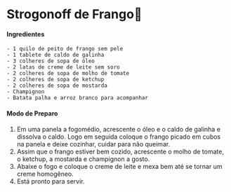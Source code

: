 # Strogonoff de Frango:chicken:	

#### Ingredientes

	- 1 quilo de peito de frango sem pele
	- 1 tablete de caldo de galinha
	- 3 colheres de sopa de óleo
	- 2 latas de creme de leite sem soro
	- 2 colheres de sopa de molho de tomate
	- 2 colheres de sopa de ketchup
	- 2 colheres de sopa de mostarda
	- Champignon
	- Batata palha e arroz branco para acompanhar

#### Modo de Preparo

1. Em uma panela a fogomédio, acrescente o óleo e o caldo de galinha  e dissolva o caldo. Logo em seguida coloque o frango picado em cubos na panela e deixe cozinhar, cuidar para não queimar.
2. Assim que o frango estiver bem cozido, acrescente o molho de tomate, o ketchup, a mostarda e champignon a gosto.
3. Abaixe o fogo e coloque o creme de leite e mexa bem até se tornar um creme homogêneo.
4. Está pronto para servir.









